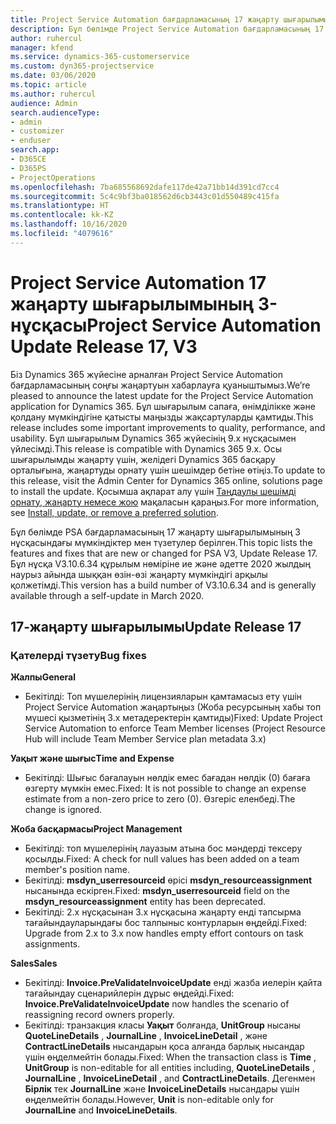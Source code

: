 ```yaml
---
title: Project Service Automation бағдарламасының 17 жаңарту шығарылымы 3-нұсқасындағы жаңалықтар немесе өзгерістер
description: Бұл бөлімде Project Service Automation бағдарламасының 17 жаңарту шығарылымының 3 нұсқасындағы қолжетімді мүмкіндіктер мен түзетулер берілген.
author: ruhercul
manager: kfend
ms.service: dynamics-365-customerservice
ms.custom: dyn365-projectservice
ms.date: 03/06/2020
ms.topic: article
ms.author: ruhercul
audience: Admin
search.audienceType:
- admin
- customizer
- enduser
search.app:
- D365CE
- D365PS
- ProjectOperations
ms.openlocfilehash: 7ba685568692dafe117de42a71bb14d391cd7cc4
ms.sourcegitcommit: 5c4c9bf3ba018562d6cb3443c01d550489c415fa
ms.translationtype: HT
ms.contentlocale: kk-KZ
ms.lasthandoff: 10/16/2020
ms.locfileid: "4079616"
---
```

# <a name="project-service-automation-update-release-17-v3"></a><span data-ttu-id="1f9a4-103">Project Service Automation 17 жаңарту шығарылымының 3-нұсқасы</span><span class="sxs-lookup"><span data-stu-id="1f9a4-103">Project Service Automation Update Release 17, V3</span></span>

<span data-ttu-id="1f9a4-104">Біз Dynamics 365 жүйесіне арналған Project Service Automation бағдарламасының соңғы жаңартуын хабарлауға қуаныштымыз.</span><span class="sxs-lookup"><span data-stu-id="1f9a4-104">We’re pleased to announce the latest update for the Project Service Automation application for Dynamics 365.</span></span> <span data-ttu-id="1f9a4-105">Бұл шығарылым сапаға, өнімділікке және қолдану мүмкіндігіне қатысты маңызды жақсартуларды қамтиды.</span><span class="sxs-lookup"><span data-stu-id="1f9a4-105">This release includes some important improvements to quality, performance, and usability.</span></span>  <span data-ttu-id="1f9a4-106">Бұл шығарылым Dynamics 365 жүйесінің 9.x нұсқасымен үйлесімді.</span><span class="sxs-lookup"><span data-stu-id="1f9a4-106">This release is compatible with Dynamics 365 9.x.</span></span> <span data-ttu-id="1f9a4-107">Осы шығарылымды жаңарту үшін, желідегі Dynamics 365 басқару орталығына, жаңартуды орнату үшін шешімдер бетіне өтіңіз.</span><span class="sxs-lookup"><span data-stu-id="1f9a4-107">To update to this release, visit the Admin Center for Dynamics 365 online, solutions page to install the update.</span></span> <span data-ttu-id="1f9a4-108">Қосымша ақпарат алу үшін [Таңдаулы шешімді орнату, жаңарту немесе жою](https://docs.microsoft.com/power-platform/admin/install-remove-preferred-solution) мақаласын қараңыз.</span><span class="sxs-lookup"><span data-stu-id="1f9a4-108">For more information, see [Install, update, or remove a preferred solution](https://docs.microsoft.com/power-platform/admin/install-remove-preferred-solution).</span></span>

<span data-ttu-id="1f9a4-109">Бұл бөлімде PSA бағдарламасының 17 жаңарту шығарылымының 3 нұсқасындағы мүмкіндіктер мен түзетулер берілген.</span><span class="sxs-lookup"><span data-stu-id="1f9a4-109">This topic lists the features and fixes that are new or changed for PSA V3, Update Release 17.</span></span> <span data-ttu-id="1f9a4-110">Бұл нұсқа V3.10.6.34 құрылым нөміріне ие және әдетте 2020 жылдың наурыз айында шыққан өзін-өзі жаңарту мүмкіндігі арқылы қолжетімді.</span><span class="sxs-lookup"><span data-stu-id="1f9a4-110">This version has a build number of V3.10.6.34 and is generally available through a self-update in March 2020.</span></span>


## <a name="update-release-17"></a><span data-ttu-id="1f9a4-111">17-жаңарту шығарылымы</span><span class="sxs-lookup"><span data-stu-id="1f9a4-111">Update Release 17</span></span>

### <a name="bug-fixes"></a><span data-ttu-id="1f9a4-112">Қателерді түзету</span><span class="sxs-lookup"><span data-stu-id="1f9a4-112">Bug fixes</span></span>

<span data-ttu-id="1f9a4-113">**Жалпы**</span><span class="sxs-lookup"><span data-stu-id="1f9a4-113">**General**</span></span>

- <span data-ttu-id="1f9a4-114">Бекітілді: Топ мүшелерінің лицензияларын қамтамасыз ету үшін Project Service Automation жаңартыңыз (Жоба ресурсының хабы топ мүшесі қызметінің 3.х метадеректерін қамтиды)</span><span class="sxs-lookup"><span data-stu-id="1f9a4-114">Fixed: Update Project Service Automation to enforce Team Member licenses (Project Resource Hub will include Team Member Service plan metadata 3.x)</span></span>
 
<span data-ttu-id="1f9a4-115">**Уақыт және шығыс**</span><span class="sxs-lookup"><span data-stu-id="1f9a4-115">**Time and Expense**</span></span>

- <span data-ttu-id="1f9a4-116">Бекітілді: Шығыс бағалауын нөлдік емес бағадан нөлдік (0) бағаға өзгерту мүмкін емес.</span><span class="sxs-lookup"><span data-stu-id="1f9a4-116">Fixed: It is not possible to change an expense estimate from a non-zero price to zero (0).</span></span> <span data-ttu-id="1f9a4-117">Өзгеріс еленбеді.</span><span class="sxs-lookup"><span data-stu-id="1f9a4-117">The change is ignored.</span></span>

<span data-ttu-id="1f9a4-118">**Жоба басқармасы**</span><span class="sxs-lookup"><span data-stu-id="1f9a4-118">**Project Management**</span></span>

- <span data-ttu-id="1f9a4-119">Бекітілді: топ мүшелерінің лауазым атына бос мәндерді тексеру қосылды.</span><span class="sxs-lookup"><span data-stu-id="1f9a4-119">Fixed: A check for null values has been added on a team member's position name.</span></span>
- <span data-ttu-id="1f9a4-120">Бекітілді: **msdyn_userresourceid** өрісі **msdyn_resourceassignment** нысанында ескірген.</span><span class="sxs-lookup"><span data-stu-id="1f9a4-120">Fixed: **msdyn_userresourceid** field on the **msdyn_resourceassignment** entity has been deprecated.</span></span>
- <span data-ttu-id="1f9a4-121">Бекітілді: 2.x нұсқасынан 3.x нұсқасына жаңарту енді тапсырма тағайындауларындағы бос талпыныс контурларын өңдейді.</span><span class="sxs-lookup"><span data-stu-id="1f9a4-121">Fixed: Upgrade from 2.x to 3.x now handles empty effort contours on task assignments.</span></span>

<span data-ttu-id="1f9a4-122">**Sales**</span><span class="sxs-lookup"><span data-stu-id="1f9a4-122">**Sales**</span></span>

- <span data-ttu-id="1f9a4-123">Бекітілді: **Invoice.PreValidateInvoiceUpdate** енді жазба иелерін қайта тағайындау сценарийлерін дұрыс өңдейді.</span><span class="sxs-lookup"><span data-stu-id="1f9a4-123">Fixed: **Invoice.PreValidateInvoiceUpdate** now handles the scenario of reassigning record owners properly.</span></span>
- <span data-ttu-id="1f9a4-124">Бекітілді: транзакция класы **Уақыт** болғанда, **UnitGroup** нысаны **QuoteLineDetails** , **JournalLine** , **InvoiceLineDetail** , және **ContractLineDetails** нысандарын қоса алғанда барлық нысандар үшін өңделмейтін болады.</span><span class="sxs-lookup"><span data-stu-id="1f9a4-124">Fixed: When the transaction class is **Time** , **UnitGroup** is non-editable for all entities including, **QuoteLineDetails** , **JournalLine** , **InvoiceLineDetail** , and **ContractLineDetails**.</span></span> <span data-ttu-id="1f9a4-125">Дегенмен **Бірлік** тек **JournalLine** және **InvoiceLineDetails** нысандары үшін өңделмейтін болады.</span><span class="sxs-lookup"><span data-stu-id="1f9a4-125">However, **Unit** is non-editable only for **JournalLine** and **InvoiceLineDetails**.</span></span>



